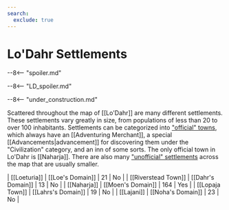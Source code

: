 ```yaml
---
search:
  exclude: true
---
```


# Lo'Dahr Settlements

--8<-- "spoiler.md"

--8<-- "LD_spoiler.md"

--8<-- "under_construction.md"

Scattered throughout the map of [[Lo'Dahr]] are many different settlements. These settlements vary greatly in size, from populations of less than 20 to over 100 inhabitants. Settlements can be categorized into ["official" towns](/World/Lo'Dahr/Settlements/Official_Towns/), which always have an [[Adventuring Merchant]], a special [[Advancements|advancement]] for discovering them under the "Civilization" category, and an inn of some sorts. The only official town in Lo'Dahr is [[Naharja]]. There are also many ["unofficial" settlements](/World/Drehmal/Settlements/Other_Settlements/) across the map that are usually smaller.

| [[Loeturia]]        | [[Loe's Domain]]     | 21                                              | No       |
| [[Riverstead Town]] | [[Dahr's Domain]]    | 13                                              | No       |
| [[Naharja]]         | [[Moen's Domain]]    | 164                                             | Yes      |
| [[Lopaja Town]]     | [[Lahrs's Domain]]   | 19                                              | No       |
| [[Lajani]]          | [[Noha's Domain]]    | 23                                              | No       |
